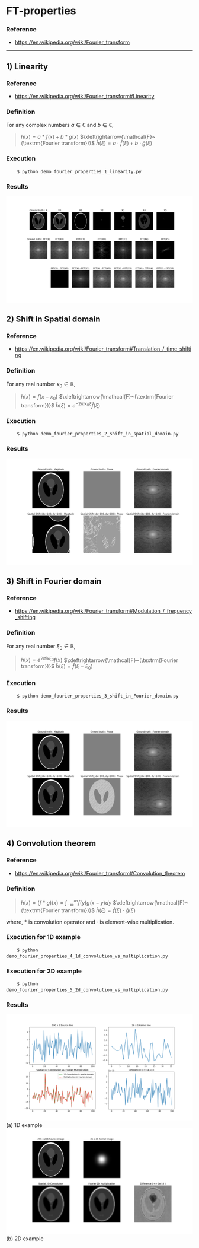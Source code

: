# FT-properties

### Reference
- https://en.wikipedia.org/wiki/Fourier_transform

---

## 1) Linearity
### Reference
- https://en.wikipedia.org/wiki/Fourier_transform#Linearity

### Definition
For any complex numbers $a \in \mathbb{C}$ and $b \in \mathbb{C}$,

> $h(x) = a*f(x) + b*g(x)$ 
> $\xleftrightarrow{\mathcal{F}~(\textrm{Fourier transform})}$
> $\hat{h}(\xi) = a \cdot \hat{f}(\xi) + b \cdot \hat{g}(\xi)$

### Execution
        $ python demo_fourier_properties_1_linearity.py

### Results
![alt text](img/linearity.png "FT properties: (1) Linearity")

## 2) Shift in Spatial domain
### Reference
- https://en.wikipedia.org/wiki/Fourier_transform#Translation_/_time_shifting

### Definition
For any real number $x_0 \in \mathbb{R}$,

> $h(x) = f(x-x_0)$ 
> $\xleftrightarrow{\mathcal{F}~(\textrm{Fourier transform})}$
> $\hat{h}(\xi) = e^{-2 \pi i x_0 \xi}\hat{f}(\xi)$

### Execution
        $ python demo_fourier_properties_2_shift_in_spatial_domain.py
        
### Results
![alt text](img/shift_spational_domain.png "FT properties: (2) Shift in spatial domain")

## 3) Shift in Fourier domain
### Reference
- https://en.wikipedia.org/wiki/Fourier_transform#Modulation_/_frequency_shifting

### Definition
For any real number $\xi_0 \in \mathbb{R}$,

> $h(x) = e^{2 \pi i x \xi_0}f(x)$ 
> $\xleftrightarrow{\mathcal{F}~(\textrm{Fourier transform})}$
> $\hat{h}(\xi) = \hat{f}(\xi - \xi_0)$

### Execution
        $ python demo_fourier_properties_3_shift_in_Fourier_domain.py
        
### Results
![alt text](img/shift_Fourier_domain.png "FT properties: (3) Shift in Fourier domain")

## 4) Convolution theorem
### Reference
- https://en.wikipedia.org/wiki/Fourier_transform#Convolution_theorem

### Definition

> $h(x) = (f*g)(x) = \int_{-\infty}^{\infty}{f(y)g(x-y)dy}$ 
> $\xleftrightarrow{\mathcal{F}~(\textrm{Fourier transform})}$
> $\hat{h}(\xi) = \hat{f}(\xi) \cdot \hat{g}(\xi)$

where, * is convolution operator and $\cdot$ is element-wise multiplication.

### Execution for 1D example
        $ python demo_fourier_properties_4_1d_convolution_vs_multiplication.py

### Execution for 2D example
        $ python demo_fourier_properties_5_2d_convolution_vs_multiplication.py

### Results
![alt text](img/conv_theoem_1d.png "FT properties: (4) Convolution theorem for 1D") (a) 1D example
![alt text](img/conv_theoem_2d.png "FT properties: (4) Convolution theorem for 2D") (b) 2D example